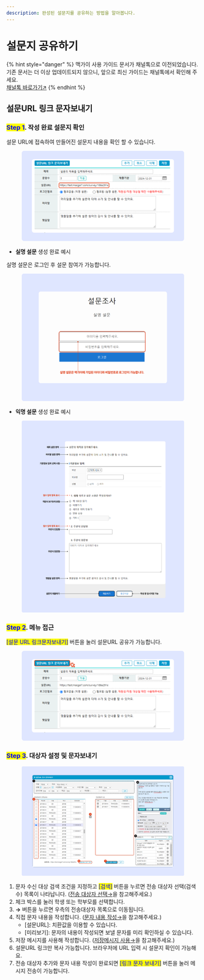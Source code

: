 ```yaml
---
description: 완성된 설문지를 공유하는 방법을 알아봅니다.
---
```


# 설문지 공유하기

{% hint style="danger" %}
맥가이 사용 가이드 문서가 채널톡으로 이전되었습니다.\
기존 문서는 더 이상 업데이트되지 않으니, 앞으로 최신 가이드는 채널톡에서 확인해 주세요.\
[채널톡 바로가기↗](https://docs.channel.io/macgai-guide/ko/articles/hp-miscellaneous-share-form-0f48ac54)
{% endhint %}

## 설문URL 링크 문자보내기

### <mark style="color:blue;">Step 1</mark>. 작성 완료 설문지 확인

설문 URL에 접속하여 만들어진 설문지 내용을 확인 할 수 있습니다.

<figure><img src="../../.gitbook/assets/image (98).png" alt=""><figcaption></figcaption></figure>

* **실명 설문** 생성 완료 예시

실명 설문은 로그인 후 설문 참여가 가능합니다.

<figure><img src="../../.gitbook/assets/image (100).png" alt=""><figcaption></figcaption></figure>

* **익명 설문** 생성 완료 예시

<figure><img src="../../.gitbook/assets/image (97).png" alt=""><figcaption></figcaption></figure>

### <mark style="color:blue;">Step 2</mark>. 메뉴 접근

<mark style="color:blue;">\[설문 URL 링크문자보내기]</mark> 버튼을 눌러 설문URL 공유가 가능합니다.

<figure><img src="../../.gitbook/assets/image (84).png" alt=""><figcaption></figcaption></figure>

### <mark style="color:blue;">Step 3</mark>. 대상자 설정 및 문자보내기

<figure><img src="../../.gitbook/assets/image (93).png" alt=""><figcaption></figcaption></figure>

1. 문자 수신 대상 검색 조건을 지정하고 <mark style="color:blue;">\[검색]</mark> 버튼을 누르면 전송 대상자 선택(검색 수) 목록이 나타납니다. ([전송 대상자 선택→](../../basic-features/message/send.md#id-1)을 참고해주세요.)
2. 체크 박스를 눌러 학생 또는 학부모를 선택합니다.
3. **→** 버튼을 누르면 우측의 전송대상자 목록으로 이동됩니다.
4. 직접  문자 내용을 작성합니다. ([문자 내용  작성→](../../basic-features/message/send.md#id-2-a)을  참고해주세요.)
   * \[설문URL]: 치환값을 이용할 수 있습니다.
   * \[미리보기]: 문자의 내용이 작성되면 보낼 문자를 미리 확인하실 수 있습니다.
5. 저장 메시지를 사용해 작성합니다. ([저장메시지 사용→](../../basic-features/message/send.md#id-2-b)을  참고해주세요.)
6. 설문URL 링크만 복사 가능합니다. 브라우저에 URL 입력 시 설문지 확인이 가능해요.
7. 전송 대상자 추가와 문자 내용 작성이 완료되면 <mark style="color:blue;">\[링크 문자 보내기]</mark> 버튼을 눌러 메시지 전송이 가능합니다.

